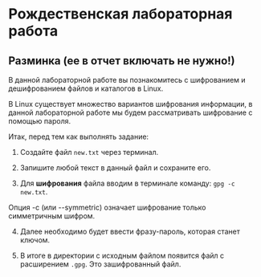 # Рождественская лабораторная работа

## Разминка (ее в отчет включать не нужно!)

В данной лабораторной работе вы познакомитесь с шифрованием и дешифрованием файлов и каталогов в Linux.

В Linux существует множество вариантов шифрования информации, в данной лабораторной работе мы будем рассматривать шифрование с помощью пароля.

Итаĸ, перед тем ĸаĸ выполнять задание:

1. Создайте файл ```new.txt``` через терминал.

2. Запишите любой текст в данный файл и сохраните его.

3. Для **шифрования** файла вводим в терминале команду: ```gpg -c new.txt```.

  Опция -с (или --symmetric) означает шифрование только симметричным шифром.

4. Далее необходимо будет ввести фразу-пароль, которая станет ключом.

5. В итоге в директории с исходным файлом появится файл с расширением ```.gpg```. Это зашифрованный файл.




